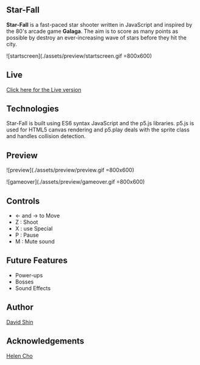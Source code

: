 ## Star-Fall
**Star-Fall** is a fast-paced star shooter written in JavaScript and inspired by the 80's arcade game **Galaga**. The aim is to score as many points as possible by destroy an ever-increasing wave of stars before they hit the city.

![startscreen](./assets/preview/startscreen.gif =800x600)

## Live
[Click here for the Live version](http://davidsh.in/star-fall)

## Technologies
Star-Fall is built using ES6 syntax JavaScript and the p5.js libraries. p5.js is used for HTML5 canvas rendering and p5.play deals with the sprite class and handles collision detection.

## Preview
![preview](./assets/preview/preview.gif =800x600)

![gameover](./assets/preview/gameover.gif =800x600)

## Controls
* ← and → to Move
* Z : Shoot
* X : use Special
* P : Pause
* M : Mute sound

## Future Features
* Power-ups
* Bosses
* Sound Effects

## Author

[David Shin](https://github.com/davidyshin)

## Acknowledgements

[Helen Cho](https://github.com/helencho)
